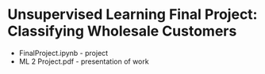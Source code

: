 # Unsupervised Learning Final Project: Classifying Wholesale Customers
<ul>
  <li>FinalProject.ipynb - project</li>
  <li>ML 2 Project.pdf - presentation of work</li>
</ul>
